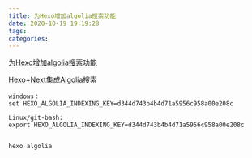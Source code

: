 ```yaml
---
title: 为Hexo增加algolia搜索功能
date: 2020-10-19 19:19:28
tags:
categories:
---
```




[为Hexo增加algolia搜索功能](https://blog.csdn.net/qq_35479468/article/details/107335663)

[Hexo+Next集成Algolia搜索](https://segmentfault.com/a/1190000018803949)


```
windows：
set HEXO_ALGOLIA_INDEXING_KEY=d344d743b4b4d71a5956c958a00e208c

Linux/git-bash:
export HEXO_ALGOLIA_INDEXING_KEY=d344d743b4b4d71a5956c958a00e208c


hexo algolia

```